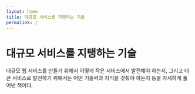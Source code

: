 ```yaml
---
layout: home
title: 대규모 서비스를 지탱하는 기술
permalink: /
---
```


# 대규모 서비스를 지탱하는 기술
대규모 웹 서비스를 만들기 위해서 어떻게 작은 서비스에서 발전해야 하는지, 그리고 더 큰 서비스로 발전하기 위해서는 어떤 기술력과 지식을 갖춰야 하는지 등을 자세하게 풀어낸 책이다.
